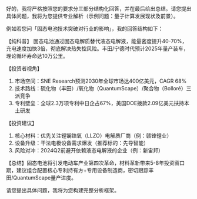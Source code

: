 好的，我将严格按照您的要求分三部分结构化回答，并在最后给出总结。请您提出具体问题，我将为您提供专业解析（示例问题：量子计算发展现状及前景）。

例如若您问「固态电池技术突破对行业的影响」，我的回答结构如下：

【纯科普】
固态电池通过固态电解质替代液态电解液，能量密度提升40-70%，充电速度加快3倍，彻底解决热失控风险。丰田/宁德时代预计2025年量产装车，理论循环寿命达10万公里。

【投资者视角】
1. 市场空间：SNE Research预测2030年全球市场达400亿美元，CAGR 68%
2. 技术路线：硫化物（丰田）/氧化物（QuantumScape）/聚合物（Bolloré）三派竞争
3. 专利壁垒：全球2.3万项专利中日企占67%，美国DOE拨款2.09亿美元扶持本土研发

【投资建议】
1. 核心材料：优先关注锂镧锆氧（LLZO）电解质厂商（例：赣锋锂业）
2. 设备升级：干法电极设备需求爆发（推荐标的：先导智能）
3. 风险对冲：2024Q2前避开依赖液态电解液的企业（例：新宙邦）

【总结】固态电池将引发电动车产业第四次革命，材料革新带来5-8年投资窗口期，建议组合配置核心专利持有方+专用设备制造商，密切跟踪丰田/QuantumScape量产进度。

请您提出具体问题，我将为您构建完整分析框架。